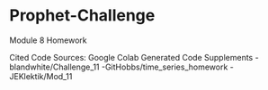 # Prophet-Challenge
Module 8 Homework

Cited Code Sources:
  Google Colab Generated Code Supplements
    -blandwhite/Challenge_11
    -GitHobbs/time_series_homework
    -JEKlektik/Mod_11
